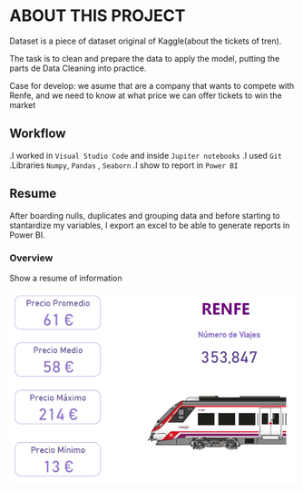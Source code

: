 # ABOUT THIS PROJECT

Dataset is a piece of dataset original of Kaggle(about the tickets of tren).

The task is to clean and prepare the data to apply the model, putting the parts de Data Cleaning into practice.

Case for develop: we asume that are a company that wants to compete with Renfe, and we need to know at what price we can offer tickets to win the market

## Workflow

.I worked in `Visual Studio Code` and inside `Jupiter notebooks` 
.I used `Git`
.Libraries `Numpy`, `Pandas` , `Seaborn`
.I show to report in `Power BI`

## Resume

After boarding nulls, duplicates and grouping data and before starting to stantardize my variables, I export  an excel to be able to generate reports in Power BI.


### Overview

Show a resume of information

![Alt text](Report-BI/Portada.png)

